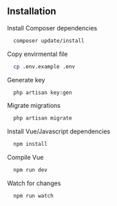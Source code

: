 
## Installation

Install Composer dependencies

```bash
  composer update/install
```
Copy envirmental file

```bash
  cp .env.example .env
```

Generate key

```bash
  php artisan key:gen
```

Migrate migrations

```bash
  php artisan migrate
```
Install Vue/Javascript dependencies

```bash
  npm install
```
Compile Vue

```bash
  npm run dev
```
Watch for changes

```bash
  npm run watch
```
    